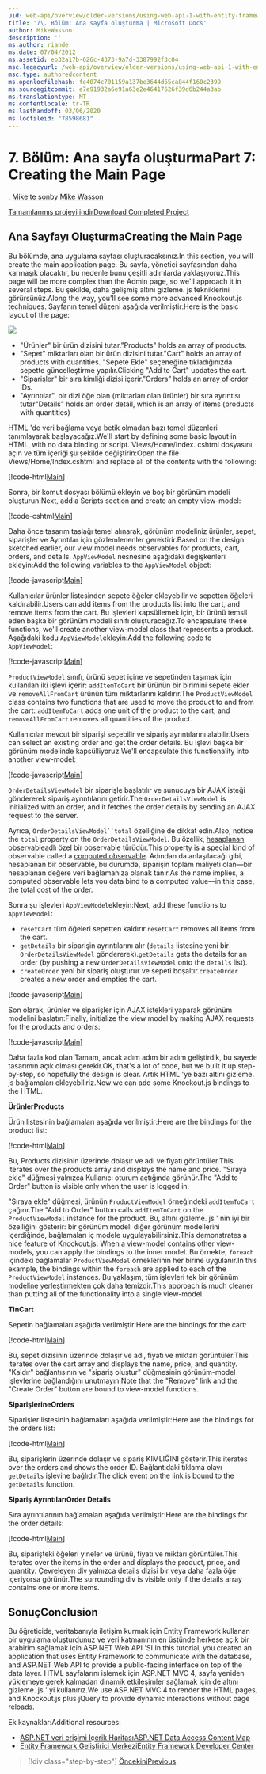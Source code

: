 ```yaml
---
uid: web-api/overview/older-versions/using-web-api-1-with-entity-framework-5/using-web-api-with-entity-framework-part-7
title: '7\. Bölüm: Ana sayfa oluşturma | Microsoft Docs'
author: MikeWasson
description: ''
ms.author: riande
ms.date: 07/04/2012
ms.assetid: eb32a17b-626c-4373-9a7d-3387992f3c04
msc.legacyurl: /web-api/overview/older-versions/using-web-api-1-with-entity-framework-5/using-web-api-with-entity-framework-part-7
msc.type: authoredcontent
ms.openlocfilehash: fe4074c701159a137be3644d65ca844f160c2399
ms.sourcegitcommit: e7e91932a6e91a63e2e46417626f39d6b244a3ab
ms.translationtype: MT
ms.contentlocale: tr-TR
ms.lasthandoff: 03/06/2020
ms.locfileid: "78598681"
---
```

# <a name="part-7-creating-the-main-page"></a><span data-ttu-id="9a2eb-102">7\. Bölüm: Ana sayfa oluşturma</span><span class="sxs-lookup"><span data-stu-id="9a2eb-102">Part 7: Creating the Main Page</span></span>

<span data-ttu-id="9a2eb-103">, [Mike te son](https://github.com/MikeWasson)</span><span class="sxs-lookup"><span data-stu-id="9a2eb-103">by [Mike Wasson](https://github.com/MikeWasson)</span></span>

[<span data-ttu-id="9a2eb-104">Tamamlanmış projeyi indir</span><span class="sxs-lookup"><span data-stu-id="9a2eb-104">Download Completed Project</span></span>](https://code.msdn.microsoft.com/ASP-NET-Web-API-with-afa30545)

## <a name="creating-the-main-page"></a><span data-ttu-id="9a2eb-105">Ana Sayfayı Oluşturma</span><span class="sxs-lookup"><span data-stu-id="9a2eb-105">Creating the Main Page</span></span>

<span data-ttu-id="9a2eb-106">Bu bölümde, ana uygulama sayfası oluşturacaksınız.</span><span class="sxs-lookup"><span data-stu-id="9a2eb-106">In this section, you will create the main application page.</span></span> <span data-ttu-id="9a2eb-107">Bu sayfa, yönetici sayfasından daha karmaşık olacaktır, bu nedenle bunu çeşitli adımlarda yaklaşıyoruz.</span><span class="sxs-lookup"><span data-stu-id="9a2eb-107">This page will be more complex than the Admin page, so we'll approach it in several steps.</span></span> <span data-ttu-id="9a2eb-108">Bu şekilde, daha gelişmiş altını gizleme. js tekniklerini görürsünüz.</span><span class="sxs-lookup"><span data-stu-id="9a2eb-108">Along the way, you'll see some more advanced Knockout.js techniques.</span></span> <span data-ttu-id="9a2eb-109">Sayfanın temel düzeni aşağıda verilmiştir:</span><span class="sxs-lookup"><span data-stu-id="9a2eb-109">Here is the basic layout of the page:</span></span>

![](using-web-api-with-entity-framework-part-7/_static/image1.png)

- <span data-ttu-id="9a2eb-110">"Ürünler" bir ürün dizisini tutar.</span><span class="sxs-lookup"><span data-stu-id="9a2eb-110">"Products" holds an array of products.</span></span>
- <span data-ttu-id="9a2eb-111">"Sepet" miktarları olan bir ürün dizisini tutar.</span><span class="sxs-lookup"><span data-stu-id="9a2eb-111">"Cart" holds an array of products with quantities.</span></span> <span data-ttu-id="9a2eb-112">"Sepete Ekle" seçeneğine tıkladığınızda sepette güncelleştirme yapılır.</span><span class="sxs-lookup"><span data-stu-id="9a2eb-112">Clicking "Add to Cart" updates the cart.</span></span>
- <span data-ttu-id="9a2eb-113">"Siparişler" bir sıra kimliği dizisi içerir.</span><span class="sxs-lookup"><span data-stu-id="9a2eb-113">"Orders" holds an array of order IDs.</span></span>
- <span data-ttu-id="9a2eb-114">"Ayrıntılar", bir dizi öğe olan (miktarları olan ürünler) bir sıra ayrıntısı tutar</span><span class="sxs-lookup"><span data-stu-id="9a2eb-114">"Details" holds an order detail, which is an array of items (products with quantities)</span></span>

<span data-ttu-id="9a2eb-115">HTML 'de veri bağlama veya betik olmadan bazı temel düzenleri tanımlayarak başlayacağız.</span><span class="sxs-lookup"><span data-stu-id="9a2eb-115">We'll start by defining some basic layout in HTML, with no data binding or script.</span></span> <span data-ttu-id="9a2eb-116">Views/Home/Index. cshtml dosyasını açın ve tüm içeriği şu şekilde değiştirin:</span><span class="sxs-lookup"><span data-stu-id="9a2eb-116">Open the file Views/Home/Index.cshtml and replace all of the contents with the following:</span></span>

[!code-html[Main](using-web-api-with-entity-framework-part-7/samples/sample1.html)]

<span data-ttu-id="9a2eb-117">Sonra, bir komut dosyası bölümü ekleyin ve boş bir görünüm modeli oluşturun:</span><span class="sxs-lookup"><span data-stu-id="9a2eb-117">Next, add a Scripts section and create an empty view-model:</span></span>

[!code-cshtml[Main](using-web-api-with-entity-framework-part-7/samples/sample2.cshtml)]

<span data-ttu-id="9a2eb-118">Daha önce tasarım taslağı temel alınarak, görünüm modeliniz ürünler, sepet, siparişler ve Ayrıntılar için gözlemlenenler gerektirir.</span><span class="sxs-lookup"><span data-stu-id="9a2eb-118">Based on the design sketched earlier, our view model needs observables for products, cart, orders, and details.</span></span> <span data-ttu-id="9a2eb-119">`AppViewModel` nesnesine aşağıdaki değişkenleri ekleyin:</span><span class="sxs-lookup"><span data-stu-id="9a2eb-119">Add the following variables to the `AppViewModel` object:</span></span>

[!code-javascript[Main](using-web-api-with-entity-framework-part-7/samples/sample3.js)]

<span data-ttu-id="9a2eb-120">Kullanıcılar ürünler listesinden sepete öğeler ekleyebilir ve sepetten öğeleri kaldırabilir.</span><span class="sxs-lookup"><span data-stu-id="9a2eb-120">Users can add items from the products list into the cart, and remove items from the cart.</span></span> <span data-ttu-id="9a2eb-121">Bu işlevleri kapsüllemek için, bir ürünü temsil eden başka bir görünüm modeli sınıfı oluşturacağız.</span><span class="sxs-lookup"><span data-stu-id="9a2eb-121">To encapsulate these functions, we'll create another view-model class that represents a product.</span></span> <span data-ttu-id="9a2eb-122">Aşağıdaki kodu `AppViewModel`ekleyin:</span><span class="sxs-lookup"><span data-stu-id="9a2eb-122">Add the following code to `AppViewModel`:</span></span>

[!code-javascript[Main](using-web-api-with-entity-framework-part-7/samples/sample4.js?highlight=4)]

<span data-ttu-id="9a2eb-123">`ProductViewModel` sınıfı, ürünü sepet içine ve sepetinden taşımak için kullanılan iki işlevi içerir: `addItemToCart` bir ürünün bir birimini sepete ekler ve `removeAllFromCart` ürünün tüm miktarlarını kaldırır.</span><span class="sxs-lookup"><span data-stu-id="9a2eb-123">The `ProductViewModel` class contains two functions that are used to move the product to and from the cart: `addItemToCart` adds one unit of the product to the cart, and `removeAllFromCart` removes all quantities of the product.</span></span>

<span data-ttu-id="9a2eb-124">Kullanıcılar mevcut bir siparişi seçebilir ve sipariş ayrıntılarını alabilir.</span><span class="sxs-lookup"><span data-stu-id="9a2eb-124">Users can select an existing order and get the order details.</span></span> <span data-ttu-id="9a2eb-125">Bu işlevi başka bir görünüm modelinde kapsülliyoruz:</span><span class="sxs-lookup"><span data-stu-id="9a2eb-125">We'll encapsulate this functionality into another view-model:</span></span>

[!code-javascript[Main](using-web-api-with-entity-framework-part-7/samples/sample5.js?highlight=4)]

<span data-ttu-id="9a2eb-126">`OrderDetailsViewModel` bir siparişle başlatılır ve sunucuya bir AJAX isteği göndererek sipariş ayrıntılarını getirir.</span><span class="sxs-lookup"><span data-stu-id="9a2eb-126">The `OrderDetailsViewModel` is initialized with an order, and it fetches the order details by sending an AJAX request to the server.</span></span>

<span data-ttu-id="9a2eb-127">Ayrıca, `OrderDetailsViewModel``total` özelliğine de dikkat edin.</span><span class="sxs-lookup"><span data-stu-id="9a2eb-127">Also, notice the `total` property on the `OrderDetailsViewModel`.</span></span> <span data-ttu-id="9a2eb-128">Bu özellik, [hesaplanan observable](http://knockoutjs.com/documentation/computedObservables.html)adlı özel bir observable türüdür.</span><span class="sxs-lookup"><span data-stu-id="9a2eb-128">This property is a special kind of observable called a [computed observable](http://knockoutjs.com/documentation/computedObservables.html).</span></span> <span data-ttu-id="9a2eb-129">Adından da anlaşılacağı gibi, hesaplanan bir observable, bu durumda, siparişin toplam maliyeti olan&#8212;bir hesaplanan değere veri bağlamanıza olanak tanır.</span><span class="sxs-lookup"><span data-stu-id="9a2eb-129">As the name implies, a computed observable lets you data bind to a computed value&#8212;in this case, the total cost of the order.</span></span>

<span data-ttu-id="9a2eb-130">Sonra şu işlevleri `AppViewModel`ekleyin:</span><span class="sxs-lookup"><span data-stu-id="9a2eb-130">Next, add these functions to `AppViewModel`:</span></span>

- <span data-ttu-id="9a2eb-131">`resetCart` tüm öğeleri sepetten kaldırır.</span><span class="sxs-lookup"><span data-stu-id="9a2eb-131">`resetCart` removes all items from the cart.</span></span>
- <span data-ttu-id="9a2eb-132">`getDetails` bir siparişin ayrıntılarını alır (`details` listesine yeni bir `OrderDetailsViewModel` göndererek).</span><span class="sxs-lookup"><span data-stu-id="9a2eb-132">`getDetails` gets the details for an order (by pushing a new `OrderDetailsViewModel` onto the `details` list).</span></span>
- <span data-ttu-id="9a2eb-133">`createOrder` yeni bir sipariş oluşturur ve sepeti boşaltır.</span><span class="sxs-lookup"><span data-stu-id="9a2eb-133">`createOrder` creates a new order and empties the cart.</span></span>

[!code-javascript[Main](using-web-api-with-entity-framework-part-7/samples/sample6.js?highlight=4)]

<span data-ttu-id="9a2eb-134">Son olarak, ürünler ve siparişler için AJAX istekleri yaparak görünüm modelini başlatın:</span><span class="sxs-lookup"><span data-stu-id="9a2eb-134">Finally, initialize the view model by making AJAX requests for the products and orders:</span></span>

[!code-javascript[Main](using-web-api-with-entity-framework-part-7/samples/sample7.js)]

<span data-ttu-id="9a2eb-135">Daha fazla kod olan Tamam, ancak adım adım bir adım geliştirdik, bu sayede tasarımın açık olması gerekir.</span><span class="sxs-lookup"><span data-stu-id="9a2eb-135">OK, that's a lot of code, but we built it up step-by-step, so hopefully the design is clear.</span></span> <span data-ttu-id="9a2eb-136">Artık HTML 'ye bazı altını gizleme. js bağlamaları ekleyebiliriz.</span><span class="sxs-lookup"><span data-stu-id="9a2eb-136">Now we can add some Knockout.js bindings to the HTML.</span></span>

<span data-ttu-id="9a2eb-137">**Ürünler**</span><span class="sxs-lookup"><span data-stu-id="9a2eb-137">**Products**</span></span>

<span data-ttu-id="9a2eb-138">Ürün listesinin bağlamaları aşağıda verilmiştir:</span><span class="sxs-lookup"><span data-stu-id="9a2eb-138">Here are the bindings for the product list:</span></span>

[!code-html[Main](using-web-api-with-entity-framework-part-7/samples/sample8.html)]

<span data-ttu-id="9a2eb-139">Bu, Products dizisinin üzerinde dolaşır ve adı ve fiyatı görüntüler.</span><span class="sxs-lookup"><span data-stu-id="9a2eb-139">This iterates over the products array and displays the name and price.</span></span> <span data-ttu-id="9a2eb-140">"Sıraya ekle" düğmesi yalnızca Kullanıcı oturum açtığında görünür.</span><span class="sxs-lookup"><span data-stu-id="9a2eb-140">The "Add to Order" button is visible only when the user is logged in.</span></span>

<span data-ttu-id="9a2eb-141">"Sıraya ekle" düğmesi, ürünün `ProductViewModel` örneğindeki `addItemToCart` çağırır.</span><span class="sxs-lookup"><span data-stu-id="9a2eb-141">The "Add to Order" button calls `addItemToCart` on the `ProductViewModel` instance for the product.</span></span> <span data-ttu-id="9a2eb-142">Bu, altını gizleme. js ' nin iyi bir özelliğini gösterir: bir görünüm modeli diğer görünüm modellerini içerdiğinde, bağlamaları iç modele uygulayabilirsiniz.</span><span class="sxs-lookup"><span data-stu-id="9a2eb-142">This demonstrates a nice feature of Knockout.js: When a view-model contains other view-models, you can apply the bindings to the inner model.</span></span> <span data-ttu-id="9a2eb-143">Bu örnekte, `foreach` içindeki bağlamalar `ProductViewModel` örneklerinin her birine uygulanır.</span><span class="sxs-lookup"><span data-stu-id="9a2eb-143">In this example, the bindings within the `foreach` are applied to each of the `ProductViewModel` instances.</span></span> <span data-ttu-id="9a2eb-144">Bu yaklaşım, tüm işlevleri tek bir görünüm modeline yerleştirmekten çok daha temizdir.</span><span class="sxs-lookup"><span data-stu-id="9a2eb-144">This approach is much cleaner than putting all of the functionality into a single view-model.</span></span>

<span data-ttu-id="9a2eb-145">**Tin**</span><span class="sxs-lookup"><span data-stu-id="9a2eb-145">**Cart**</span></span>

<span data-ttu-id="9a2eb-146">Sepetin bağlamaları aşağıda verilmiştir:</span><span class="sxs-lookup"><span data-stu-id="9a2eb-146">Here are the bindings for the cart:</span></span>

[!code-html[Main](using-web-api-with-entity-framework-part-7/samples/sample9.html)]

<span data-ttu-id="9a2eb-147">Bu, sepet dizisinin üzerinde dolaşır ve adı, fiyatı ve miktarı görüntüler.</span><span class="sxs-lookup"><span data-stu-id="9a2eb-147">This iterates over the cart array and displays the name, price, and quantity.</span></span> <span data-ttu-id="9a2eb-148">"Kaldır" bağlantısının ve "sipariş oluştur" düğmesinin görünüm-model işlevlerine bağlandığını unutmayın.</span><span class="sxs-lookup"><span data-stu-id="9a2eb-148">Note that the "Remove" link and the "Create Order" button are bound to view-model functions.</span></span>

<span data-ttu-id="9a2eb-149">**Siparişlerine**</span><span class="sxs-lookup"><span data-stu-id="9a2eb-149">**Orders**</span></span>

<span data-ttu-id="9a2eb-150">Siparişler listesinin bağlamaları aşağıda verilmiştir:</span><span class="sxs-lookup"><span data-stu-id="9a2eb-150">Here are the bindings for the orders list:</span></span>

[!code-html[Main](using-web-api-with-entity-framework-part-7/samples/sample10.html)]

<span data-ttu-id="9a2eb-151">Bu, siparişlerin üzerinde dolaşır ve sipariş KIMLIĞINI gösterir.</span><span class="sxs-lookup"><span data-stu-id="9a2eb-151">This iterates over the orders and shows the order ID.</span></span> <span data-ttu-id="9a2eb-152">Bağlantıdaki tıklama olayı `getDetails` işlevine bağlıdır.</span><span class="sxs-lookup"><span data-stu-id="9a2eb-152">The click event on the link is bound to the `getDetails` function.</span></span>

<span data-ttu-id="9a2eb-153">**Sipariş Ayrıntıları**</span><span class="sxs-lookup"><span data-stu-id="9a2eb-153">**Order Details**</span></span>

<span data-ttu-id="9a2eb-154">Sıra ayrıntılarının bağlamaları aşağıda verilmiştir:</span><span class="sxs-lookup"><span data-stu-id="9a2eb-154">Here are the bindings for the order details:</span></span>

[!code-html[Main](using-web-api-with-entity-framework-part-7/samples/sample11.html)]

<span data-ttu-id="9a2eb-155">Bu, siparişteki öğeleri yineler ve ürünü, fiyatı ve miktarı görüntüler.</span><span class="sxs-lookup"><span data-stu-id="9a2eb-155">This iterates over the items in the order and displays the product, price, and quantity.</span></span> <span data-ttu-id="9a2eb-156">Çevreleyen div yalnızca details dizisi bir veya daha fazla öğe içeriyorsa görünür.</span><span class="sxs-lookup"><span data-stu-id="9a2eb-156">The surrounding div is visible only if the details array contains one or more items.</span></span>

## <a name="conclusion"></a><span data-ttu-id="9a2eb-157">Sonuç</span><span class="sxs-lookup"><span data-stu-id="9a2eb-157">Conclusion</span></span>

<span data-ttu-id="9a2eb-158">Bu öğreticide, veritabanıyla iletişim kurmak için Entity Framework kullanan bir uygulama oluşturdunuz ve veri katmanının en üstünde herkese açık bir arabirim sağlamak için ASP.NET Web API 'SI.</span><span class="sxs-lookup"><span data-stu-id="9a2eb-158">In this tutorial, you created an application that uses Entity Framework to communicate with the database, and ASP.NET Web API to provide a public-facing interface on top of the data layer.</span></span> <span data-ttu-id="9a2eb-159">HTML sayfalarını işlemek için ASP.NET MVC 4, sayfa yeniden yüklemeye gerek kalmadan dinamik etkileşimler sağlamak için de altını gizleme. js ' yi kullanırız.</span><span class="sxs-lookup"><span data-stu-id="9a2eb-159">We use ASP.NET MVC 4 to render the HTML pages, and Knockout.js plus jQuery to provide dynamic interactions without page reloads.</span></span>

<span data-ttu-id="9a2eb-160">Ek kaynaklar:</span><span class="sxs-lookup"><span data-stu-id="9a2eb-160">Additional resources:</span></span>

- [<span data-ttu-id="9a2eb-161">ASP.NET veri erişimi Içerik Haritası</span><span class="sxs-lookup"><span data-stu-id="9a2eb-161">ASP.NET Data Access Content Map</span></span>](https://msdn.microsoft.com/library/6759sth4.aspx)
- [<span data-ttu-id="9a2eb-162">Entity Framework Geliştirici Merkezi</span><span class="sxs-lookup"><span data-stu-id="9a2eb-162">Entity Framework Developer Center</span></span>](https://msdn.microsoft.com/data/ef)

> [!div class="step-by-step"]
> [<span data-ttu-id="9a2eb-163">Öncekini</span><span class="sxs-lookup"><span data-stu-id="9a2eb-163">Previous</span></span>](using-web-api-with-entity-framework-part-6.md)
